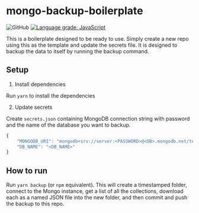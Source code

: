 # mongo-backup-boilerplate

![GitHub](https://img.shields.io/github/license/jtaylorchang/mongo-backup-boilerplate) [![Language grade: JavaScript](https://img.shields.io/lgtm/grade/javascript/g/jtaylorchang/mongo-backup-boilerplate.svg?logo=lgtm&logoWidth=18)](https://lgtm.com/projects/g/jtaylorchang/mongo-backup-boilerplate/context:javascript)

This is a boilerplate designed to be ready to use. Simply create a new repo using this as the template and update the secrets file. It is designed to backup the data to itself by running the backup command.

## Setup

1. Install dependencies

Run `yarn` to install the dependencies

2. Update secrets

Create `secrets.json` containing MongoDB connection string with password and the name of the database you want to backup.

```javascript
{
    "MONGODB_URI": "mongodb+srv://server:<PASSWORD>@<DB>.mongodb.net/test?retryWrites=true&w=majority",
    "DB_NAME": "<DB_NAME>"
}
```

## How to run

Run `yarn backup` (or `npm` equivalent). This will create a timestamped folder, connect to the Mongo instance, get a list of all the collections, download each as a named JSON file into the new folder, and then commit and push the backup to this repo.
